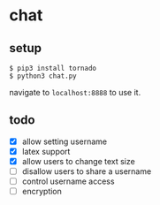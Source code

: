 # chat

## setup

```
$ pip3 install tornado
$ python3 chat.py
```
navigate to `localhost:8888` to use it.

## todo

- [x] allow setting username
- [x] latex support
- [x] allow users to change text size
- [ ] disallow users to share a username
- [ ] control username access
- [ ] encryption

